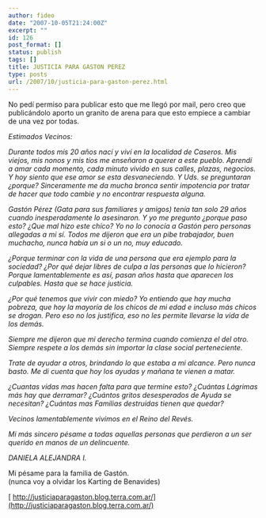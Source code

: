 ```yaml
---
author: fideo
date: "2007-10-05T21:24:00Z"
excerpt: ""
id: 126
post_format: []
status: publish
tags: []
title: JUSTICIA PARA GASTON PEREZ
type: posts
url: /2007/10/justicia-para-gaston-perez.html
---
```

No pedí permiso para publicar esto que me llegó por mail, pero creo que publicándolo aporto un granito de arena para que esto empiece a cambiar de una vez por todas.

*Estimados Vecinos:*

*Durante todos mis 20 años nací y viví en la localidad de Caseros. Mis viejos, mis nonos y mis tíos me enseñaron a querer a este pueblo. Aprendí a amar cada momento, cada minuto vivido en sus calles, plazas, negocios. Y hoy siento que ese amor se esta desvaneciendo. Y Uds. se preguntaran ¿porque? Sinceramente me da mucha bronca sentir impotencia por tratar de hacer que todo cambie y no encontrar respuesta alguna.*

*Gastón Pérez (Gata para sus familiares y amigos) tenía tan solo 29 años cuando inesperadamente lo asesinaron. Y yo me pregunto ¿porque paso esto? ¿Que mal hizo este chico? Yo no lo conocía a Gastón pero personas allegadas a mi sí. Todos me dijeron que era un pibe trabajador, buen muchacho, nunca había un si o un no, muy educado.*

*¿Porque terminar con la vida de una persona que era ejemplo para la sociedad? ¿Por qué dejar libres de culpa a las personas que lo hicieron? Porque lamentablemente es así, pasan años hasta que aparecen los culpables. Hasta que se hace justicia.*

*¿Por qué tenemos que vivir con miedo? Yo entiendo que hay mucha pobreza, que hoy la mayoría de los chicos de mi edad e incluso más chicos se drogan. Pero eso no los justifica, eso no les permite llevarse la vida de los demás.*

*Siempre me dijeron que mi derecho termina cuando comienza el del otro. Siempre respete a los demás sin importar la clase social perteneciente.*

*Trate de ayudar a otros, brindando lo que estaba a mi alcance. Pero nunca basto. Me di cuenta que hoy los ayudas y mañana te vienen a matar.*

*¿Cuantas vidas mas hacen falta para que termine esto? ¿Cuántas Lágrimas más hay que derramar? ¿Cuántos gritos desesperados de Ayuda se necesitan? ¿Cuántas mas Familias destruidas tienen que quedar?*

*Vecinos lamentablemente vivimos en el Reino del Revés.*

*Mi más sincero pésame a todas aquellas personas que perdieron a un ser querido en manos de un delincuente.*

*DANIELA ALEJANDRA I.*

Mi pésame para la familia de Gastón.  
(nunca voy a olvidar los Karting de Benavides)

[ http://justiciaparagaston.blog.terra.com.ar/](http://justiciaparagaston.blog.terra.com.ar/)
